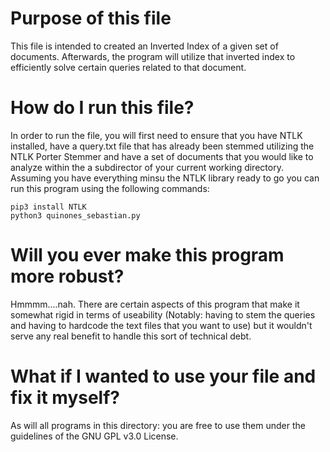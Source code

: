 # Purpose of this file
This file is intended to created an Inverted Index of a given set of documents. 
Afterwards, the program will utilize that inverted index to efficiently solve certain queries related to that document.

# How do I run this file?
In order to run the file, you will first need to ensure that you have NTLK installed, have a query.txt file that has already been stemmed utilizing the NTLK Porter Stemmer and have a set of documents that you would like to analyze within the a subdirector of your current working directory. Assuming you have everything minsu the NTLK library ready to go you can run this program using the following commands:

`pip3 install NTLK` <br>
`python3 quinones_sebastian.py`


# Will you ever make this program more robust?
Hmmmm....nah. There are certain aspects of this program that make it somewhat rigid in terms of useability (Notably: having to stem the queries and having to hardcode the text files that you want to use) but it wouldn't serve any real benefit to handle this sort of technical debt. 

# What if I wanted to use your file and fix it myself?
As will all programs in this directory: you are free to use them under the guidelines of the GNU GPL v3.0 License.

